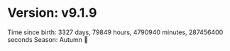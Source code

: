 # Version: v9.1.9
Time since birth: 3327 days, 79849 hours, 4790940 minutes, 287456400 seconds
Season: Autumn 🍁
